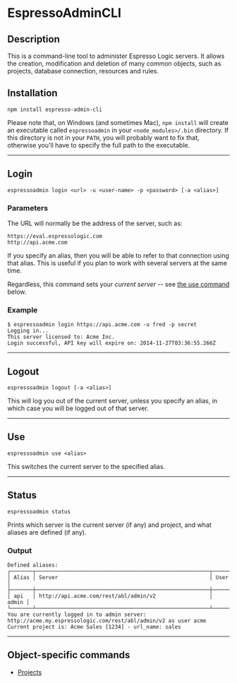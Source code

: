 

# EspressoAdminCLI

## Description

This is a command-line tool to administer Espresso Logic servers. It allows the creation,
modification and deletion of many common objects, such as projects, database connection,
resources and rules.

## Installation

    npm install espresso-admin-cli

Please note that, on Windows (and sometimes Mac), `npm install` will create an executable 
called `espressoadmin` in your
`<node_modules>/.bin` directory. If this directory is not in your `PATH`, you will probably
want to fix that, otherwise you'll have to specify the full path to the executable.

***
## Login

    espressoadmin login <url> -u <user-name> -p <password> [-a <alias>]

### Parameters

The URL will normally be the address of the server, such as:

    https://eval.espressologic.com
    http://api.acme.com

If you specify an alias, then you will be able to refer to that connection using that alias.
This is useful if you plan to work with several servers at the same time.

Regardless, this command sets your *current server* -- see [the use command](/use/) below.

### Example
    $ espressoadmin login https://api.acme.com -u fred -p secret
    Logging in...
    This server licensed to: Acme Inc.
    Login successful, API key will expire on: 2014-11-27T03:36:55.266Z

***
## Logout

    espressoadmin logout [-a <alias>]

This will log you out of the current server, unless you specify an alias,
in which case you will be logged out of that server.

***
## Use

    espressoadmin use <alias>

This switches the current server to the specified alias.

***
## Status

    espressoadmin status
    
Prints which server is the current server (if any) and project, and what aliases are defined (if any).

### Output

    Defined aliases:
    ┌───────┬───────────────────────────────────────────────────────┬───────┐
    │ Alias │ Server                                                │ User  │
    ├───────┼───────────────────────────────────────────────────────┼───────┤
    │ api   │ http://api.acme.com/rest/abl/admin/v2                 │ admin │
    └───────┴───────────────────────────────────────────────────────┴───────┘
    You are currently logged in to admin server: http://acme.my.espressologic.com/rest/abl/admin/v2 as user acme
    Current project is: Acme Sales [1234] - url_name: sales

***
## Object-specific commands

* [Projects](./project.md/)
